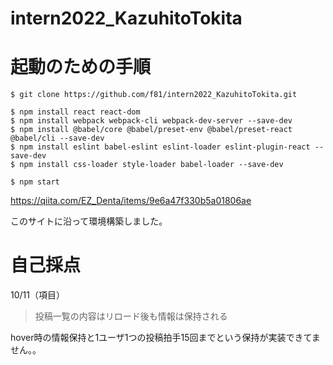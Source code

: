 # intern2022_KazuhitoTokita

# 起動のための手順

```
$ git clone https://github.com/f81/intern2022_KazuhitoTokita.git
```

```
$ npm install react react-dom
$ npm install webpack webpack-cli webpack-dev-server --save-dev
$ npm install @babel/core @babel/preset-env @babel/preset-react @babel/cli --save-dev
$ npm install eslint babel-eslint eslint-loader eslint-plugin-react --save-dev
$ npm install css-loader style-loader babel-loader --save-dev
```


```
$ npm start
```

https://qiita.com/EZ_Denta/items/9e6a47f330b5a01806ae

このサイトに沿って環境構築しました。



# 自己採点

10/11（項目）

> 投稿一覧の内容はリロード後も情報は保持される

hover時の情報保持と1ユーザ1つの投稿拍手15回までという保持が実装できてません。。
